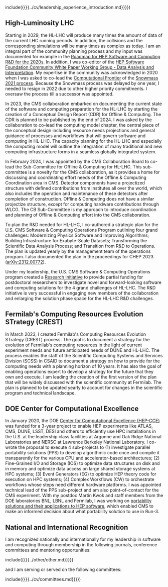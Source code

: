 include({{{{../cv/leadership_experience_introduction.md}}}})

## High-Luminosity LHC

Starting in 2029, the HL-LHC will produce many times the amount of data of the current LHC running periods. In addition, the collisions and the corresponding simulations will be many times as complex as today. I am an integral part of the community planning process and my input was documented for example in the [Roadmap for HEP Software and Computing R&D for the 2020s](http://arxiv.org/abs/1712.06982). In addition, I was co-editor of the [HEP Software Foundation Community White Paper Working Group - Data Analysis and Interpretation](http://arxiv.org/abs/1804.03983). My expertise in the community was acknowledged in 2020 when I was asked to co-lead the [Computational Frontier](https://snowmass21.org/computational/start) of the [Snowmass 2021 process](https://snowmass21.org). Because the Snowmass process was delayed by one year, I needed to resign in 2022 due to other higher priority commitments. I oversaw the process till a successor was appointed. 

In 2023, the CMS collaboration embarked on documenting the current state of the software and computing preparation for the HL-LHC by starting the creation of a Conceptual Design Report (CDR) for Offline & Computing. The CDR is planned to be published by the end of 2024. I was asked by the collaboration to co-lead the computing model chapter, the central piece of the conceptual design including resource needs projections and general guidance of processes and workflows that will govern software and computing in HL-LHC. The capacity planning for the HL-LHC and especially the computing model will outline the integration of many traditional and new computing infrastructure forms in a seamless globally integrated system.

In February 2024, I was appointed by the CMS Collaboration Board to co-lead the Sub-Committee for Offline & Computing for HL-LHC. This sub-committee is a novelty for the CMS collaboration, as it provides a home for discussing and coordinating effort needs of the Offline & Computing Coordination area in CMS. Detector components have a projectized structure with defined contributions from institutes all over the world, which also includes the operation and maintenance of these detectors after completion of construction. Offline & Computing does not have a similar projectize structure, except for computing hardware contributions through WLCG. The CB Sub-Committee is my approach to introduce coordination and planning of Offline & Computing effort into the CMS collaboration. 

To plan the R&D needed for HL-LHC, I co-authored a strategic plan for the U.S. CMS Software & Computing Operations Program outlining four grand challenges: Modernizing Physics Software and Improving Algorithms; Building Infrastructure for Exabyte-Scale Datasets; Transforming the Scientific Data Analysis Process; and Transition from R\&D to Operations. The plan is updated yearly by the management team of the operations program. I also documented the plan in the proceedings for CHEP 2023 ([arXiv:2312.00772](https://arxiv.org/abs/2312.00772)).

Under my leadership, the U.S. CMS Software & Computing Operations program created a [Research Initiative](https://uscms-software-and-computing.github.io/postdocs) to provide partial funding for postdoctoral researchers to investigate novel and forward-looking software and computing solutions for the 4 grand challenges of HL-LHC. The R&D initiative is very successful in engaging new members of the collaboration and enlarging the solution phase space for the HL-LHC R&D challenges.

## Fermilab's Computing Resources Evolution STrategy (CREST)

In March 2023, I created Fermilab's Computing Resources Evolution STrategy (CREST) process. The goal is to document a strategy for the evolution of Fermilab's computing resources in the light of current experiment needs and future anticipated needs of DUNE and HL-LHC. The process enables the staff of the Scientific Computing Systems and Services Division (SCSS) in CSAID to document a strategy on how to provide for the computing needs with a planning horizon of 10 years. It has also the goal of enabling operations expert to develop a strategy for the future that they own and execute. I am leading the creation of the first version of the plan that will be widely discussed with the scientific community at Fermilab. The plan is planned to be updated yearly to account for changes in the scientific program and technical landscape.

## DOE Center for Computational Excellence

In January 2020, the DOE [Center for Computational Excellence (HEP-CCE)](https://www.anl.gov/hep-cce/activities) was funded for a 3-year project to enable HEP experiments like ATLAS, CMS, DUNE, LSST, DESI and others to efficiently use HPC installations in the U.S. at the leadership class facilities at Argonne and Oak Ridge National Laboratories and NERSC at Lawrence Berkeley National Laboratory. I co-wrote the proposal to execute 4 sub-projects to (1) investigate parallel portability solutions (PPS) to develop algorithmic code once and compile it transparently for the various CPU and accelerator-based architectures; (2) Fine-Grained I/O and Storage (IOS) to optimize data structures on disk and in memory and optimize data access on large shared storage systems at HPC systems; (3) Event Generators (EG) to optimize HEP theory code for execution on HPC systems; (4) Complex Workflows (CW) to orchestrate workflows whose steps need different hardware platforms. I was appointed technical lead of the PPS sub-project and am also point-of-contact for the CMS experiment. With my postdoc Martin Kwok and staff members from the DOE laboratories BNL, LBNL and Fermilab, I was working on [portability solutions and their applications to HEP software](https://www.anl.gov/hep-cce/portable-parallelization-strategies), which enabled CMS to make an informed decision about what portability solution to use in Run-3.

## National and International Recognition

I am recognized nationally and internationally for my leadership in software and computing through membership in the following journals, conference committees and mentoring opportunities:

include({{{{../other/other.md}}}})

and I am serving or served on the following committees:

include({{{{../cv/committees.md}}}})